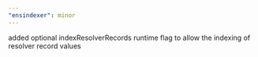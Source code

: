 ```yaml
---
"ensindexer": minor
---
```


added optional indexResolverRecords runtime flag to allow the indexing of resolver record values
